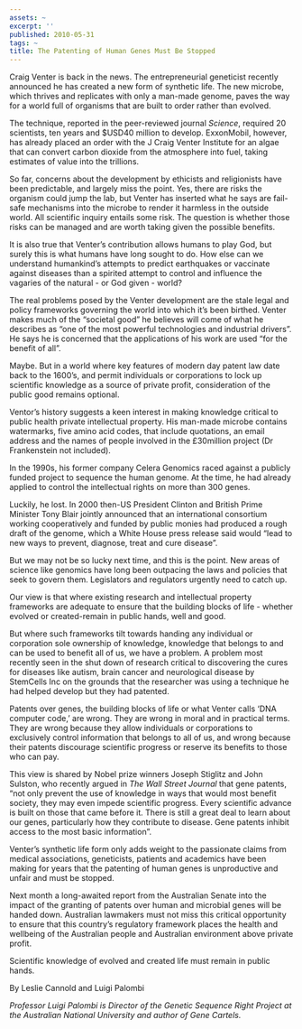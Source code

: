 ```yaml
---
assets: ~
excerpt: ''
published: 2010-05-31
tags: ~
title: The Patenting of Human Genes Must Be Stopped
---
```

Craig Venter is back in the news. The entrepreneurial geneticist
recently announced he has created a new form of synthetic life. The new
microbe, which thrives and replicates with only a man-made genome, paves
the way for a world full of organisms that are built to order rather
than evolved.

The technique, reported in the peer-reviewed journal *Science*, required
20 scientists, ten years and $USD40 million to develop. ExxonMobil,
however, has already placed an order with the J Craig Venter Institute
for an algae that can convert carbon dioxide from the atmosphere into
fuel, taking estimates of value into the trillions.

So far, concerns about the development by ethicists and religionists
have been predictable, and largely miss the point. Yes, there are risks
the organism could jump the lab, but Venter has inserted what he says
are fail-safe mechanisms into the microbe to render it harmless in the
outside world. All scientific inquiry entails some risk. The question is
whether those risks can be managed and are worth taking given the
possible benefits.

It is also true that Venter’s contribution allows humans to play God,
but surely this is what humans have long sought to do. How else can we
understand humankind’s attempts to predict earthquakes or vaccinate
against diseases than a spirited attempt to control and influence the
vagaries of the natural - or God given - world?

The real problems posed by the Venter development are the stale legal
and policy frameworks governing the world into which it’s been birthed.
Venter makes much of the “societal good” he believes will come of what
he describes as “one of the most powerful technologies and industrial
drivers”. He says he is concerned that the applications of his work are
used “for the benefit of all”.

Maybe. But in a world where key features of modern day patent law date
back to the 1600’s, and permit individuals or corporations to lock up
scientific knowledge as a source of private profit, consideration of the
public good remains optional.

Ventor’s history suggests a keen interest in making knowledge critical
to public health private intellectual property. His man-made microbe
contains watermarks, five amino acid codes, that include quotations, an
email address and the names of people involved in the £30million project
(Dr Frankenstein not included).

In the 1990s, his former company Celera Genomics raced against a
publicly funded project to sequence the human genome. At the time, he
had already applied to control the intellectual rights on more than 300
genes.

Luckily, he lost. In 2000 then-US President Clinton and British Prime
Minister Tony Blair jointly announced that an international consortium
working cooperatively and funded by public monies had produced a rough
draft of the genome, which a White House press release said would “lead
to new ways to prevent, diagnose, treat and cure disease”.

But we may not be so lucky next time, and this is the point. New areas
of science like genomics have long been outpacing the laws and policies
that seek to govern them. Legislators and regulators urgently need to
catch up.

Our view is that where existing research and intellectual property
frameworks are adequate to ensure that the building blocks of life -
whether evolved or created-remain in public hands, well and good.

But where such frameworks tilt towards handing any individual or
corporation sole ownership of knowledge, knowledge that belongs to and
can be used to benefit all of us, we have a problem. A problem most
recently seen in the shut down of research critical to discovering the
cures for diseases like autism, brain cancer and neurological disease by
StemCells Inc on the grounds that the researcher was using a technique
he had helped develop but they had patented.

Patents over genes, the building blocks of life or what Venter calls
‘DNA computer code,’ are wrong. They are wrong in moral and in practical
terms. They are wrong because they allow individuals or corporations to
exclusively control information that belongs to all of us, and wrong
because their patents discourage scientific progress or reserve its
benefits to those who can pay.

This view is shared by Nobel prize winners Joseph Stiglitz and John
Sulston, who recently argued in *The Wall Street Journal* that gene
patents, “not only prevent the use of knowledge in ways that would most
benefit society, they may even impede scientific progress. Every
scientific advance is built on those that came before it. There is still
a great deal to learn about our genes, particularly how they contribute
to disease. Gene patents inhibit access to the most basic information”.

Venter’s synthetic life form only adds weight to the passionate claims
from medical associations, geneticists, patients and academics have been
making for years that the patenting of human genes is unproductive and
unfair and must be stopped.

Next month a long-awaited report from the Australian Senate into the
impact of the granting of patents over human and microbial genes will be
handed down. Australian lawmakers must not miss this critical
opportunity to ensure that this country’s regulatory framework places
the health and wellbeing of the Australian people and Australian
environment above private profit.

Scientific knowledge of evolved and created life must remain in public
hands.

By Leslie Cannold and Luigi Palombi

*Professor Luigi Palombi is Director of the Genetic Sequence Right
Project at the Australian National University and author of Gene
Cartels.*